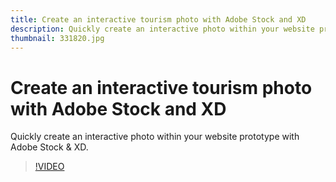 ```yaml
---
title: Create an interactive tourism photo with Adobe Stock and XD
description: Quickly create an interactive photo within your website prototype with Adobe Stock & XD
thumbnail: 331820.jpg
---
```


# Create an interactive tourism photo with Adobe Stock and XD

Quickly create an interactive photo within your website prototype with Adobe Stock & XD.

>[!VIDEO](https://video.tv.adobe.com/v/331820?hidetitle=true)